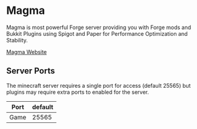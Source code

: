 # Magma

Magma is most powerful Forge server providing you with Forge mods and Bukkit Plugins using Spigot and Paper for Performance Optimization and Stability.

[Magma Website](https://magmefoundation.org/)

## Server Ports

The minecraft server requires a single port for access (default 25565) but plugins may require extra ports to enabled for the server.

| Port  | default |
|-------|---------|
| Game  | 25565   |
